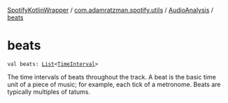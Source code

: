 [SpotifyKotlinWrapper](../../index.md) / [com.adamratzman.spotify.utils](../index.md) / [AudioAnalysis](index.md) / [beats](./beats.md)

# beats

`val beats: `[`List`](https://kotlinlang.org/api/latest/jvm/stdlib/kotlin.collections/-list/index.html)`<`[`TimeInterval`](../-time-interval/index.md)`>`

The time intervals of beats throughout the track. A beat is the basic time unit of a piece of music;
for example, each tick of a metronome. Beats are typically multiples of tatums.

